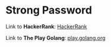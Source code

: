 # Strong Password

Link to **HackerRank**: [HackerRank](https://www.hackerrank.com/challenges/strong-password/problem)

Link to **The Play Golang**: [play.golang.org](https://play.golang.org/p/qaZreutN0JA)